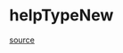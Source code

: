 # helpTypeNew

[source](github.com/OpenFOAM-jp/OpenFOAM-utilities-tutorials-jp/blob/master/v1906/miscellaneous/foamHelp/helpTypes/lnInclude/helpTypeNew.C/helpTypeNew.C)



